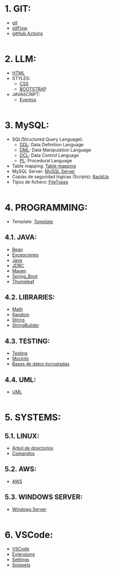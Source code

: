 # 1. GIT:
- [git](./GIT/git.md)
- [gitFlow](./GIT/gitFlow.md)
- [gitHub Actions](./GIT/gitHubActions.md)
<br><br>

# 2. LLM:
- [HTML](./LLM/HTML/html.md)
- STYLES: 
  - [CSS](./LLM/STYLES/CSS/css.md)
  - [BOOTSTRAP](./LLM/STYLES/BOOTSTRAP/bootstrap.md)
- JAVASCRIPT: 
    - [Eventos](./LLM/JS/Eventos.md)
<br><br>

# 3. MySQL:
- SQL(Structured Query Language):
  - [DDL](./MySQL/DDL.md): Data Definition Language
  - [DML](./MySQL/DML.md): Data Manipulation Language
  - [DCL](./MySQL/DCL.md): Data Control Language
  - [PL](./MySQL/PL.md): Procedural Language
- Table mapping: [Table mapping](./MySQL/table_mapping/table_mapping.md)
- MySQL Server: [MySQL Server](./MySQL/MySQL_server.md)
- Copias de seguridad lógicas (Scripts): [BackUp](./MySQL/BackUp.md)
- Tipos de fichero: [FileTypes](./MySQL/fileTypes.pdf)
<br><br>

# 4. PROGRAMMING:
- Template: *[Template](./PROGRAMMING/template)*
 ## 4.1. JAVA:
 - [Bean](./PROGRAMMING/JAVA/Bean.md)
 - [Excepciones](./PROGRAMMING/JAVA/Excepciones.md)
 - [Java](./PROGRAMMING/JAVA/Java.md)
 - [JDBC](./PROGRAMMING/JAVA/JDBC.md)
 - [Maven](./PROGRAMMING/JAVA/Maven.md)
 - [Spring_Boot](./PROGRAMMING/JAVA/Spring_Boot.md)
 - [Thymeleaf](./PROGRAMMING/JAVA/Thymeleaf.md)

 ## 4.2. LIBRARIES:
 - [Math](./PROGRAMMING/libraries/Math.md)
 - [Random](./PROGRAMMING/libraries/Random.md)
 - [String](./PROGRAMMING/libraries/String.md)
 - [StringBuilder](./PROGRAMMING/libraries/StringBuilder.md)

 ## 4.3. TESTING:
 - [Testing](./PROGRAMMING/testing/test.md)
 - [Mockito](./PROGRAMMING/testing/mockito.md)
 - [Bases de datos incrustadas](./PROGRAMMING/testing/embeddedDB.md)
 
 ## 4.4. UML:
 - [UML](./PROGRAMMING/UML/uml.md)
<br><br>

# 5. SYSTEMS:
 ## 5.1. LINUX:
 - [Árbol de directorios](./Systems/LINUX/arbol_directorios.jpg)
 - [Comandos](./Systems/LINUX/Comandos_linux.md)

 ## 5.2. AWS: 
 - [AWS](./Systems/aws.md)

  ## 5.3. WINDOWS SERVER:
  - [Windows Server](./Systems/winServer.md)
<br><br>

# 6. VSCode:
- [VSCode](./VSCode/VSCode.md)
- [Extensions](./VSCode/extensions.txt)
- [Settings](./VSCode/settings.json)
- [Snippets](./VSCode/snippets/java.json)